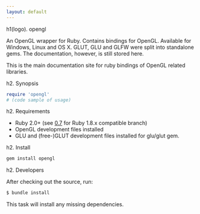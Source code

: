 ```yaml
---
layout: default
---
```


h1(logo). opengl

An OpenGL wrapper for Ruby. Contains bindings for OpenGL.
Available for Windows, Linux and OS X. GLUT, GLU and GLFW were split
into standalone gems. The documentation, however, is still stored here.

This is the main documentation site for ruby bindings of OpenGL related
libraries.

h2. Synopsis

```ruby
require 'opengl'
# (code sample of usage)
```

h2. Requirements

* Ruby 2.0+ (see [0.7](https://github.com/larskanis/opengl/tree/0.7) for Ruby 1.8.x compatible branch)
* OpenGL development files installed
* GLU and (free-)GLUT development files installed for glu/glut gem.

h2. Install

```sh
gem install opengl
```

h2. Developers

After checking out the source, run:

```sh
$ bundle install
```

This task will install any missing dependencies.
